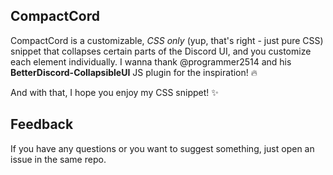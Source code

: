 ## CompactCord
CompactCord is a customizable, *CSS only* (yup, that's right - just pure CSS) snippet that collapses certain parts of the Discord UI, and you customize each element individually.
I wanna thank @programmer2514 and his **BetterDiscord-CollapsibleUI** JS plugin for the inspiration! 🔥

And with that, I hope you enjoy my CSS snippet! ✨

## Feedback
If you have any questions or you want to suggest something, just open an issue in the same repo.
